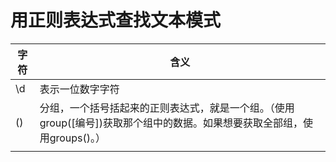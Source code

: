 # 用正则表达式查找文本模式
| 字符 | 含义 |
| ---- | ---- |
| \d | 表示一位数字字符 |
| () | 分组，一个括号括起来的正则表达式，就是一个组。（使用group([编号])获取那个组中的数据。如果想要获取全部组，使用groups()。） |
|  |  |
